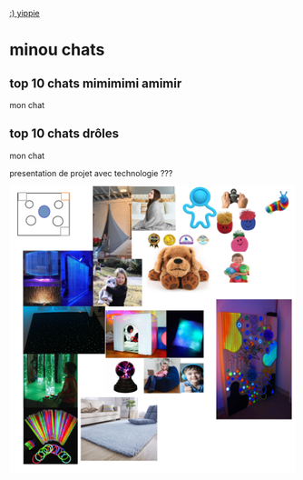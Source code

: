 [:) yippie](https://jasmine-lapierre.github.io/machin1affaire/#/)


# minou chats
## top 10 chats mimimimi amimir
mon chat
## top 10 chats drôles
mon chat

presentation de projet avec technologie ???

![voici ma presentation](presentation.jpg)


